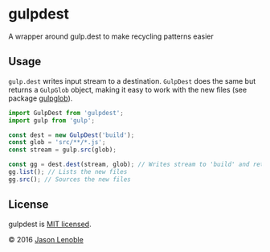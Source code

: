 # gulpdest
A wrapper around gulp.dest to make recycling patterns easier

## Usage

```gulp.dest``` writes input stream to a destination. ```GulpDest``` does the
same but returns a ```GulpGlob``` object, making it easy to work with the new files (see package [gulpglob](https://www.npmjs.com/package/gulpglob)).

```js
import GulpDest from 'gulpdest';
import gulp from 'gulp';

const dest = new GulpDest('build');
const glob = 'src/**/*.js';
const stream = gulp.src(glob);

const gg = dest.dest(stream, glob); // Writes stream to 'build' and returns a GulpGlob object
gg.list(); // Lists the new files
gg.src(); // Sources the new files
```

## License

gulpdest is [MIT licensed](./LICENSE).

© 2016 [Jason Lenoble](mailto:jason.lenoble@gmail.com)
